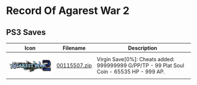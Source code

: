 # Record Of Agarest War 2

## PS3 Saves

| Icon | Filename | Description |
|------|----------|-------------|
| ![Record Of Agarest War 2](ICON0.PNG) | [00115507.zip](00115507.zip) | Virgin Save[0%]: Cheats added: 999999999 G/PP/TP - 99 Plat Soul Coin - 65535 HP - 999 AP. |
